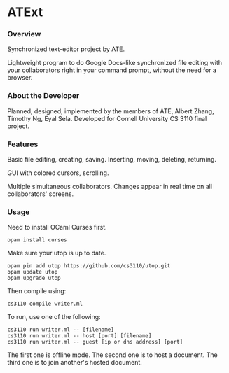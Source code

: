 # ATExt

### Overview

Synchronized text-editor project by ATE.

Lightweight program to do Google Docs-like synchronized file editing with your collaborators right in your command prompt, without the need for a browser.


### About the Developer

Planned, designed, implemented by the members of ATE, Albert Zhang, Timothy Ng, Eyal Sela. Developed for Cornell University CS 3110 final project.

### Features

Basic file editing, creating, saving. Inserting, moving, deleting, returning.

GUI with colored cursors, scrolling.

Multiple simultaneous collaborators. Changes appear in real time on all collaborators' screens.

### Usage

Need to install OCaml Curses first.
```
opam install curses
```
Make sure your utop is up to date.
```
opam pin add utop https://github.com/cs3110/utop.git
opam update utop
opam upgrade utop
```
Then compile using:
```
cs3110 compile writer.ml
```
To run, use one of the following:
```
cs3110 run writer.ml -- [filename]
cs3110 run writer.ml -- host [port] [filename]
cs3110 run writer.ml -- guest [ip or dns address] [port]
```
The first one is offline mode. The second one is to host a document. The third one is to join another's hosted document.

